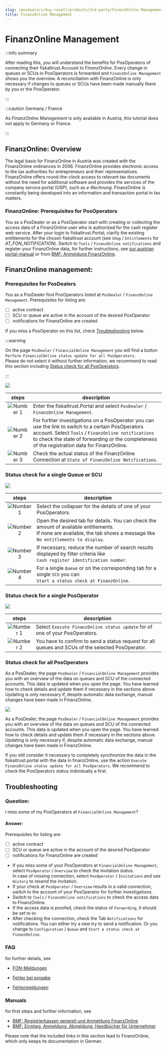 ```yaml
---
slug: /posdealers/buy-resell/products/3rd-party/FinanzOnline Management
title: FinanzOnline Management
---
```

# FinanzOnline Management

:::info summary

After reading this, you will understand the benefits for PosOperators of connecting their fiskaltrust.Account to _FinanzOnline_. Every change in queues or SCUs in PosOperators is forwarded and `FinanzOnline Management` shows you the overview. A reconciliation with FinanzOnline is only necessary if changes to queues or SCUs have been made manually there by you or the PosOperator. 

:::

:::caution Germany / France

As _FinanzOnline Management_ is only available in Austria, this tutorial does not apply to Germany or France.

:::

## FinanzOnline: Overview

The legal basis for FinanzOnline in Austria was created with the FinanzOnline ordinances in 2006.
FinanzOnline provides electronic access to the tax authorities for entrepreneurs and their representatives. FinanzOnline offers round-the-clock access to relevant tax documents without the need for additional software and provides the services of the company service portal (USP), such as _e-Rechnung_.
FinanzOnline is constantly being developed into an information and transaction portal in tax matters.

### FinanzOnline: Prerequisites for PosOperators

You as a PosDealer or as a PosOperator start with creating or collecting the access data of a FinanzOnline user who is authorized for the cash register web service.
After your login to fiskaltrust.Portal, clarify the existing entitlements for the chosen fiskaltrust account (see `Shop` / `Entitlements` for _AT_FON_NOTIFICATION_).
Switch to `Tools` / `FinanzOnline notifications` and register your FinanzOnline data, for further instructions, see [our austrian portal-manual](https://docs.fiskaltrust.cloud/de/docs/portal-manual/austria/fiscalization#enter-and-check-the-finanzonline-access-data-of-the-posoperator) or from [BMF: Anmeldung FinanzOnline](https://finanzonline.bmf.gv.at/eLearning/BMF_Handbuch_Registrierkassen.pdf).  

## FinanzOnline management: 

### Prerequisites for PosDealers 

You as a PosDealer find PosOperators listed at `PosDealer` / `FinanzOnline Management`. 
Prerequisites for listing are:

- [ ] active contract
- [ ] SCU or queue are active in the account of the desired PosOperator
- [ ] notifications for FinanzOnline are created

If you miss a PosOperator on this list, check [Troubleshooting](#troubleshooting) below. 


:::warning

On the page `PosDealer` / `FinancialOnline Management` you will find a button `Perform FinancialOnline status update for all PosOperators`. </br>
Please do not select it without further information, we recommend to read this section including [Status check for all PosOperators](#status-check-for-all-posoperators).

:::


![](../../../buy-resell/images/FON-Management-1.png)


| steps | description                                                                                                                |
|:----------------------:|-------------------------------------------------------------------------------------------------------------------------------------|
|![Number 1](../../../images/numbers/circle-1o.png) |Enter the fiskaltrust.Portal and select `PosDealer` / `FinanzOnline Management`.  |
|![Number 2](../../../images/Numbers/circle-2o.png) |For further investigations on a PosOperator you can use the link to switch to a certain PosOperators account. Select `Tools` / `FinanzOnline notifications` to check the state of forwarding or the completeness of the registration data for FinanzOnline.  |
|![Number 3](../../../images/Numbers/circle-3o.png) |Check the actual status of the FinanzOnline Connection at `State of FinanzOnline Notifications`.  |

### Status check for a single Queue or SCU

![](../../../buy-resell/images/FON-Management-2.png)

| steps | description                                                                                                                |
|:----------------------:|-------------------------------------------------------------------------------------------------------------------------------------|
|![Number 1](../../../images/Numbers/circle-1o.png) |Select the collapser for the details of one of your PosOperators. |
|![Number 2](../../../images/Numbers/circle-2o.png) |Open the desired tab for details. You can check the amount of available entitlements. </br>If none are available, the tab shows a message like `No entitlements to display`.  |
|![Number 3](../../../images/Numbers/circle-3o.png) |If necessary, reduce the number of search results displayed by filter criteria like </br>`Cash register identification number`. |
|![Number 4](../../../images/Numbers/circle-4o.png) |For a single `Queue` or on the corresponding tab for a single `SCU` you can </br>`Start a status check at FinanzOnline`. |


### Status check for a single PosOperator

![](../../../buy-resell/images/FON-Management-3.png)

| steps | description                                                                                                                |
|:----------------------:|-------------------------------------------------------------------------------------------------------------------------------------|
|![Number 1](../../../images/Numbers/circle-1o.png) |Select `Execute FinanzOnline status update` for of one of your PosOperators. |
|![Number 2](../../../images/Numbers/circle-2o.png) |You have to confirm to send a status request for all queues and SCUs of the selected PosOperator.  |

### Status check for all PosOperators

 As a PosDealer, the page `PosDealer` / `FinancialOnline Management` provides you with an overview of the data on queues and SCU of the connected accounts. This data is updated when you open the page. You have learned how to check details and update them if necessary in the sections above. Updating is only necessary if, despite automatic data exchange, manual changes have been made in FinanzOnline.


![](../../../buy-resell/images/FON-Management-4.png)

 As a PosDealer, the page `PosDealer` / `FinancialOnline Management` provides you with an overview of the data on queues and SCU of the connected accounts. This data is updated when you open the page. You have learned how to check details and update them if necessary in the sections above. Updating is only necessary if, despite automatic data exchange, manual changes have been made in FinanzOnline.

If you still consider it necessary to completely synchronize the data in the fiskaltrust.portal with the data in finanzOnline, use the action `Execute FinanzOnline status update for all PosOperators`. We recommend to check the PosOperators status individually a first. 

## Troubleshooting

### Question:

I miss some of my PosOperators at `FinancialOnline Management`?

 #### Answer: 

Prerequisites for listing are:

- [ ] active contract
- [ ] SCU or queue are active in the account of the desired PosOperator
- [ ] notifications for FinanzOnline are created

* If you miss some of your PosOperators at `FinancialOnline Management`, select `PosOperator` / `Overview` to check the invitation status. </br>In case of missing connection, select `PosOperator` / `Invitations` and use `History` to resend the invitation.
* If your check at `PosOperator` / `Overview` results in a valid connection, switch to the account  of your PosOperator for further investigations.
* Switch to `Tools` / `FinanzOnline notifications` to check the access data to FinanzOnline.
* If the access data is proofed, check the status of `Forwarding`, it should be set to `On`
* After checking the connection, check the Tab `Notifications` for notifications. You can either try a new try to send a notification. Or you change to `Configuration` / `Queue` and `Start a status check at FinanzOnline`. 

### FAQ

for further details, see
* [FON-Meldungen](https://docs.fiskaltrust.cloud/de/docs/faq/austria#welche-probleme-k%C3%B6nnen-bei-fon-meldungen-f%C3%BCr-kassenbetreiber-auftreten)

* [Fehler bei eingabe](https://docs.fiskaltrust.cloud/de/docs/faq/austria#welche-h%C3%A4ufigen-fehler-gibt-es-bei-der-eingabe-der-finanzonline-zugangsdaten)

* [Fehlermeldungen](https://docs.fiskaltrust.cloud/de/docs/faq/austria#welche-fehlermeldungen-knnen-bei-der-automatisierten-kommunikation-mit-finanzonline-auftreten)


### Manuals

for first steps and further information, see 

* [BMF: Registrierkassen generell und Anmeldung FinanzOnline](https://finanzonline.bmf.gv.at/eLearning/BMF_Handbuch_Registrierkassen.pdf)
* [BMF: Einstieg, Anmeldung, Abmeldung, Handbücher für Unternehmer](https://www.bmf.gv.at/services/finanzonline/informationen-fuer-unternehmer-und-gemeinden.html)

Please note that the included links in this section lead to FinanzOnline, which only keeps its documentation in German.
